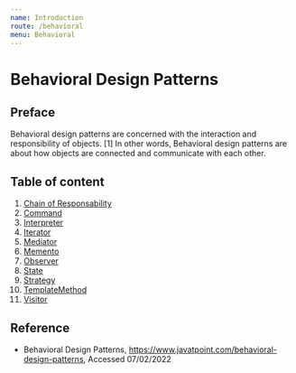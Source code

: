 ```yaml
---
name: Introduction
route: /behavioral
menu: Behavioral
---
```


# Behavioral Design Patterns

## Preface

Behavioral design patterns are concerned with the interaction and responsibility of objects. [1] In other words, Behavioral design patterns are about how objects are connected and communicate with each other.

## Table of content

1. [Chain of Responsability](/behavioral/chain-of-responsability)
2. [Command](/behavioral/command)
3. [Interpreter](/behavioral/interpreter)
4. [Iterator](/behavioral/iterator)
5. [Mediator](/behavioral/mediator)
6. [Memento](/behavioral/memento)
7. [Observer](/behavioral/observer)
8. [State](/behavioral/state)
9. [Strategy](/behavioral/strategy)
10. [TemplateMethod](/behavioral/template-method)
11. [Visitor](/behavioral/visitor)

## Reference

- Behavioral Design Patterns, https://www.javatpoint.com/behavioral-design-patterns, Accessed 07/02/2022

